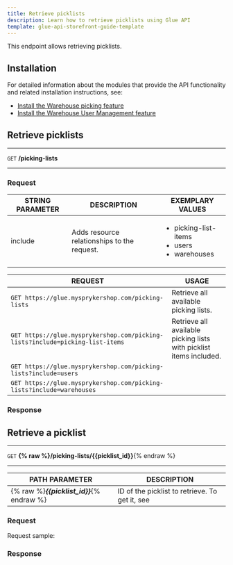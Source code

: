 ```yaml
---
title: Retrieve picklists
description: Learn how to retrieve picklists using Glue API
template: glue-api-storefront-guide-template
---
```


This endpoint allows retrieving picklists.

## Installation

For detailed information about the modules that provide the API functionality and related installation instructions, see:

* [Install the Warehouse picking feature](/docs/pbc/all/warehouse-management-system/{{page.version}}/unified-commerce/install-and-upgrade/install-the-warehouse-picking-feature.html)
* [Install the Warehouse User Management feature](/docs/pbc/all/warehouse-management-system/{{page.version}}/unified-commerce/install-and-upgrade/install-the-warehouse-user-management-feature.html)


## Retrieve picklists

***
`GET` **/picking-lists**
***  

### Request

| STRING PARAMETER | DESCRIPTION | EXEMPLARY VALUES |
| --- | --- | --- |
| include | Adds resource relationships to the request. | <ul><li>picking-list-items</li> <li>users</li> <li>warehouses</li></ul> |

| REQUEST  | USAGE |
| --- | --- |
| `GET https://glue.mysprykershop.com/picking-lists` | Retrieve all available picking lists.  |
| `GET https://glue.mysprykershop.com/picking-lists?include=picking-list-items` | Retrieve all available picking lists with picklist items included.  |
| `GET https://glue.mysprykershop.com/picking-lists?include=users` |  |
| `GET https://glue.mysprykershop.com/picking-lists?include=warehouses` |  |


### Response






## Retrieve a picklist

***
`GET` **{% raw %}/picking-lists/{{picklist_id}}**{% endraw %}
***  


| PATH PARAMETER | DESCRIPTION |
| --- | --- |
| {% raw %}***{{picklist_id}}***{% endraw %} | ID of the picklist to retrieve. To get it, see                            |

### Request

Request sample:


### Response
